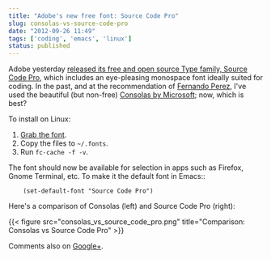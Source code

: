 ```yaml
---
title: "Adobe's new free font: Source Code Pro"
slug: consolas-vs-source-code-pro
date: "2012-09-26 11:49"
tags: ['coding', 'emacs', 'linux']
status: published
---
```



Adobe yesterday
[released its free and open source Type family, Source Code Pro][scp-release],
which includes an eye-pleasing monospace font  ideally suited for coding.
In the past, and at the recommendation of [Fernando Perez][fperez], I've
used the beautiful (but non-free) [Consolas by Microsoft][consolas]; now,
which is best?

To install on Linux:

 1. [Grab the font][scp-download].
 2. Copy the files to ``~/.fonts``.
 3. Run ``fc-cache -f -v``.

The font should now be available for selection in apps such as Firefox, Gnome
Terminal, etc.  To make it the default font in Emacs::

```emacs-lisp
    (set-default-font "Source Code Pro")
```

Here's a comparison of Consolas (left) and Source Code Pro (right):

{{< figure src="consolas_vs_source_code_pro.png" title="Comparison: Consolas vs Source Code Pro" >}}

Comments also on [Google+][].

[Google+]: https://plus.google.com/104831275312843762750/posts/Ju6Ns8Dtuik
[fperez]: http://blog.fperez.org/
[consolas]: http://www.microsoft.com/en-us/download/details.aspx?id=17879
[scp-release]: http://blogs.adobe.com/typblography/2012/09/source-code-pro.html
[scp-download]: https://github.com/adobe-fonts/source-sans-pro/releases/tag/variable-fonts
